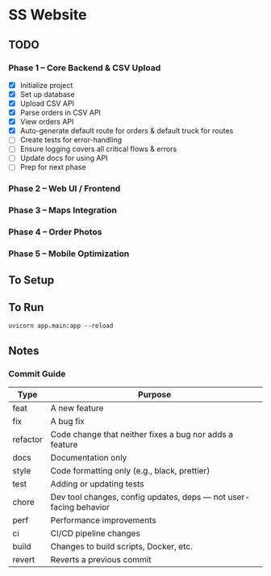 # SS Website

## TODO

### Phase 1 – Core Backend & CSV Upload
- [x] Initialize project
- [x] Set up database
- [x] Upload CSV API
- [x] Parse orders in CSV API
- [x] View orders API
- [x] Auto-generate default route for orders & default truck for routes
- [ ] Create tests for error-handling
- [ ] Ensure logging covers all critical flows & errors
- [ ] Update docs for using API
- [ ] Prep for next phase

### Phase 2 – Web UI / Frontend

### Phase 3 – Maps Integration

### Phase 4 – Order Photos

### Phase 5 – Mobile Optimization


## To Setup

## To Run

```
uvicorn app.main:app --reload   
```

## Notes

### Commit Guide
| Type | Purpose |
| ----- | ----- |
| feat | A new feature |
| fix | A bug fix |
| refactor | Code change that neither fixes a bug nor adds a feature |
| docs | Documentation only |
| style | Code formatting only (e.g., black, prettier) |
| test | Adding or updating tests |
| chore | Dev tool changes, config updates, deps — not user-facing behavior |
| perf | Performance improvements |
| ci | CI/CD pipeline changes |
| build | Changes to build scripts, Docker, etc. |
| revert | Reverts a previous commit |
